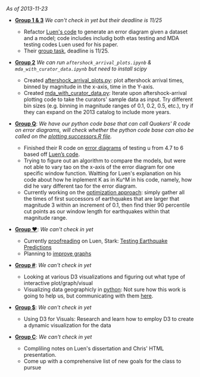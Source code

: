 *As of 2013-11-23*

- [**Group 1 & 3**](http://github.com/aparker92/error_analyzers) *We can't check in yet but their deadline is 11/25*
  - Refactor [Luen's code](https://github.com/aparker92/error_analyzers/blob/master/etas-training.R) to generate an error diagram given a dataset and a model; code includes includig both etas testing and MDA testing codes Luen used for his paper.
  - Their [group task](https://github.com/aparker92/error_analyzers/blob/master/taskfornov21.txt), deadline is 11/25. 

- [**Group 2**](https://github.com/stat157/analyzers) *We can run `aftershock_arrival_plots.ipynb` & `mda_with_curator_data.ipynb` but need to install scipy*
  - Created [aftershock_arrival_plots.py](https://github.com/stat157/analyzers/blob/master/notebooks/aftershock_arrival_plots.py): plot aftershock arrival times, binned by magnitude in the x-axis, time in the Y-axis. 
  - Created [mda_with_curator_data.py](https://github.com/stat157/analyzers/blob/master/notebooks/mda_with_curator_data.py): Iterate upon aftershock-arrival plotting code to take the curators' sample data as input. Try different bin sizes (e.g. binning in magnitude ranges of 0.1, 0.2, 0.5, etc.), try if they can expand on the 2013 catalog to include more years.

- [**Group Q**](https://github.com/SunnySunnia/TheQuakers):   *We have our python code base that can call Quakers' R code on error diagrams, will check whether the python code base can also be called on the [plotting successors.R file](http://github.com/SunnySunnia/TheQuakers/tree/master/Successors).* 

  - Finished their R code on [error diagrams](https://github.com/SunnySunnia/TheQuakers/blob/master/MDA/mda_test.r) of testing u from 4.7 to 6 based off [Luen’s code](https://github.com/SunnySunnia/TheQuakers/blob/master/MDA/etas-training.R). 
  - Trying to figure out an algorithm to compare the models, but were not able to vary tao on the x-axis of the error diagram for one specific window function. Waitting for Luen's explanation on his code about how he inplement K as in Ku^M in his code, namely, how did he vary different tao for the error diagram.
  - Currently working on the [optimization approach](https://github.com/SunnySunnia/TheQuakers/tree/master/Successors): simply gather all the times of first successors of earthquakes that are larger that magnitude 3 within an increment of 0.1, then find thier 90 percentile cut points as our window length for earthquakes within that magnitude range. 
  
- [**Group ❤**](https://github.com/annyeongjs/visualheart.task8): *We can't check in yet*
  - Currently [proofreading](https://github.com/annyeongjs/visualheart.task8/blob/master/LuenSummary.md) on Luen, Stark: [Testing Earthquake Predictions](http://projecteuclid.org/DPubS?verb=Display&version=1.0&service=UI&handle=euclid.imsc/1207580090&page=record)
  - Planning to [improve graphs](https://github.com/annyeongjs/visualheart.task8/blob/master/ImprovingGraphs.md)
  
- [**Group #**](https://github.com/ashleysia/TeamHASHTAG): *We can't check in yet*
  - Looking at various D3 visualizations and figuring out what type of interactive plot/graph/visual
  - Visualizing data geographicly in [python](https://github.com/ashleysia/TeamHASHTAG/blob/master/Plot%20Raw.py): Not sure how this work is going to help us, but communicating with them [here](https://github.com/ashleysia/TeamHASHTAG/issues/7).

- [**Group $**](https://github.com/joyyqchen/EarthquakeProject.Team-Chen.Hsiao.Kirschner.Liou.Tsai): *We can't check in yet*
  - Using D3 for Visuals: Research and learn how to employ D3 to create a dynamic visualization for the data

- [**Group C**](https://github.com/davidwang001/Group-C-Repo): *We can't check in yet*

  - Compliling notes on Luen's dissertation and Chris' HTML presentation.
  - Come up with a comprehensive list of new goals for the class to pursue
